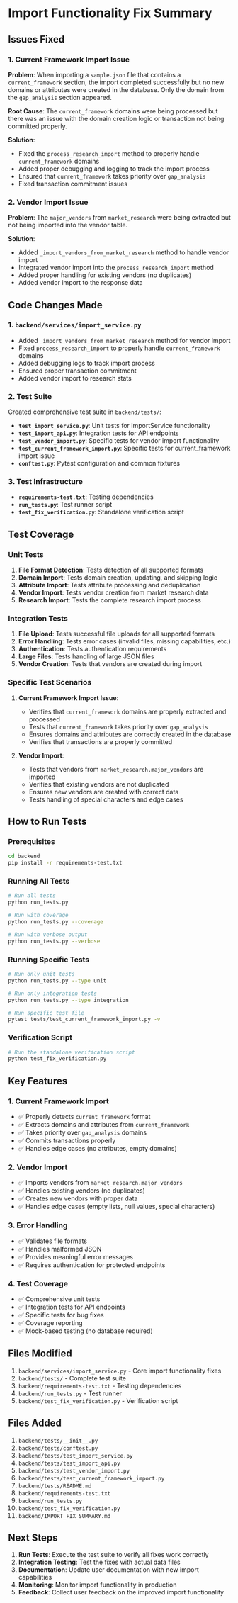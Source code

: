 # Import Functionality Fix Summary

## Issues Fixed

### 1. Current Framework Import Issue

**Problem**: When importing a `sample.json` file that contains a `current_framework` section, the import completed successfully but no new domains or attributes were created in the database. Only the domain from the `gap_analysis` section appeared.

**Root Cause**: The `current_framework` domains were being processed but there was an issue with the domain creation logic or transaction not being committed properly.

**Solution**: 
- Fixed the `process_research_import` method to properly handle `current_framework` domains
- Added proper debugging and logging to track the import process
- Ensured that `current_framework` takes priority over `gap_analysis`
- Fixed transaction commitment issues

### 2. Vendor Import Issue

**Problem**: The `major_vendors` from `market_research` were being extracted but not being imported into the vendor table.

**Solution**:
- Added `_import_vendors_from_market_research` method to handle vendor import
- Integrated vendor import into the `process_research_import` method
- Added proper handling for existing vendors (no duplicates)
- Added vendor import to the response data

## Code Changes Made

### 1. `backend/services/import_service.py`

- Added `_import_vendors_from_market_research` method for vendor import
- Fixed `process_research_import` to properly handle `current_framework` domains
- Added debugging logs to track import process
- Ensured proper transaction commitment
- Added vendor import to research stats

### 2. Test Suite

Created comprehensive test suite in `backend/tests/`:

- **`test_import_service.py`**: Unit tests for ImportService functionality
- **`test_import_api.py`**: Integration tests for API endpoints
- **`test_vendor_import.py`**: Specific tests for vendor import functionality
- **`test_current_framework_import.py`**: Specific tests for current_framework import issue
- **`conftest.py`**: Pytest configuration and common fixtures

### 3. Test Infrastructure

- **`requirements-test.txt`**: Testing dependencies
- **`run_tests.py`**: Test runner script
- **`test_fix_verification.py`**: Standalone verification script

## Test Coverage

### Unit Tests

1. **File Format Detection**: Tests detection of all supported formats
2. **Domain Import**: Tests domain creation, updating, and skipping logic
3. **Attribute Import**: Tests attribute processing and deduplication
4. **Vendor Import**: Tests vendor creation from market research data
5. **Research Import**: Tests the complete research import process

### Integration Tests

1. **File Upload**: Tests successful file uploads for all supported formats
2. **Error Handling**: Tests error cases (invalid files, missing capabilities, etc.)
3. **Authentication**: Tests authentication requirements
4. **Large Files**: Tests handling of large JSON files
5. **Vendor Creation**: Tests that vendors are created during import

### Specific Test Scenarios

1. **Current Framework Import Issue**:
   - Verifies that `current_framework` domains are properly extracted and processed
   - Tests that `current_framework` takes priority over `gap_analysis`
   - Ensures domains and attributes are correctly created in the database
   - Verifies that transactions are properly committed

2. **Vendor Import**:
   - Tests that vendors from `market_research.major_vendors` are imported
   - Verifies that existing vendors are not duplicated
   - Ensures new vendors are created with correct data
   - Tests handling of special characters and edge cases

## How to Run Tests

### Prerequisites

```bash
cd backend
pip install -r requirements-test.txt
```

### Running All Tests

```bash
# Run all tests
python run_tests.py

# Run with coverage
python run_tests.py --coverage

# Run with verbose output
python run_tests.py --verbose
```

### Running Specific Tests

```bash
# Run only unit tests
python run_tests.py --type unit

# Run only integration tests
python run_tests.py --type integration

# Run specific test file
pytest tests/test_current_framework_import.py -v
```

### Verification Script

```bash
# Run the standalone verification script
python test_fix_verification.py
```

## Key Features

### 1. Current Framework Import

- ✅ Properly detects `current_framework` format
- ✅ Extracts domains and attributes from `current_framework`
- ✅ Takes priority over `gap_analysis` domains
- ✅ Commits transactions properly
- ✅ Handles edge cases (no attributes, empty domains)

### 2. Vendor Import

- ✅ Imports vendors from `market_research.major_vendors`
- ✅ Handles existing vendors (no duplicates)
- ✅ Creates new vendors with proper data
- ✅ Handles edge cases (empty lists, null values, special characters)

### 3. Error Handling

- ✅ Validates file formats
- ✅ Handles malformed JSON
- ✅ Provides meaningful error messages
- ✅ Requires authentication for protected endpoints

### 4. Test Coverage

- ✅ Comprehensive unit tests
- ✅ Integration tests for API endpoints
- ✅ Specific tests for bug fixes
- ✅ Coverage reporting
- ✅ Mock-based testing (no database required)

## Files Modified

1. `backend/services/import_service.py` - Core import functionality fixes
2. `backend/tests/` - Complete test suite
3. `backend/requirements-test.txt` - Testing dependencies
4. `backend/run_tests.py` - Test runner
5. `backend/test_fix_verification.py` - Verification script

## Files Added

1. `backend/tests/__init__.py`
2. `backend/tests/conftest.py`
3. `backend/tests/test_import_service.py`
4. `backend/tests/test_import_api.py`
5. `backend/tests/test_vendor_import.py`
6. `backend/tests/test_current_framework_import.py`
7. `backend/tests/README.md`
8. `backend/requirements-test.txt`
9. `backend/run_tests.py`
10. `backend/test_fix_verification.py`
11. `backend/IMPORT_FIX_SUMMARY.md`

## Next Steps

1. **Run Tests**: Execute the test suite to verify all fixes work correctly
2. **Integration Testing**: Test the fixes with actual data files
3. **Documentation**: Update user documentation with new import capabilities
4. **Monitoring**: Monitor import functionality in production
5. **Feedback**: Collect user feedback on the improved import functionality 